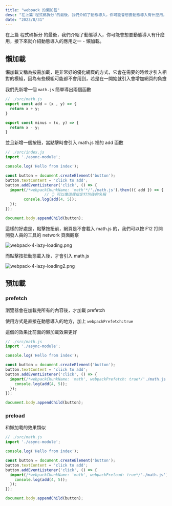 ```yaml
---
title: "webpack 的懶加載"
desc: "在上篇'程式碼拆分'的最後，我們介紹了動態導入，你可能會想要動態導入有什麼用，接下來就介紹動態導入的應用之一，懶加載。"
date: "2023/8/31"
---
```


在上篇 程式碼拆分 的最後，我們介紹了動態導入，你可能會想要動態導入有什麼用，接下來就介紹動態導入的應用之一 - 懶加載。

## 懶加載

懶加載又稱為按需加載，是非常好的優化網頁的方式，它會在需要的時候才引入相對的模組，因為有些模組可能都不會用到，若是在一開始就引入會增加網頁的負擔

我們先新增一個 `math.js` 簡單導出兩個函數

```jsx
// ./src/math.js
export const add = (x , y) => {
  return x + y;
}

export const minus = (x, y) => {
  return x - y;
}
```

並且新增一個按鈕，當點擊時會引入 math.js 裡的 add 函數

```jsx
// ./src/index.js
import './async-module';

console.log('Hello from index');

const button = document.createElement('button');
button.textContent = 'click to add';
button.addEventListener('click', () => {
  import(/*webpackChunkName: 'math'*/'./math.js').then(({ add }) => {
				 // 👆 可以像這樣指定打包後的名稱
		console.log(add(4, 5));
  });
});

document.body.appendChild(button);
```

這樣的好處是，點擊按扭前，網頁是不會載入 math.js 的，我們可以按 F12 打開開發人員的工具的 network 頁面觀察

![webpack-4-lazy-loading.png](https://s3-us-west-2.amazonaws.com/secure.notion-static.com/baaf0178-a57f-4ebd-befa-9d603aff34f9/webpack-4-lazy-loading.png)

而點擊按扭動態載入後，才會引入 math.js

![webpack-4-lazy-loading2.png](https://s3-us-west-2.amazonaws.com/secure.notion-static.com/c52be585-169f-43b3-89c5-0a417983578a/webpack-4-lazy-loading2.png)

## 預加載

### prefetch

瀏覽器會在加載完所有的內容後，才加載 prefetch

使用方式是直接在動態導入的地方，加上 `webpackPrefetch:true`

這個的效果比前面的懶加載效果更好

```jsx
// ./src/math.js
import './async-module';

console.log('Hello from index');

const button = document.createElement('button');
button.textContent = 'click to add';
button.addEventListener('click', () => {
  import(/*webpackChunkName: 'math', webpackPrefetch: true*/'./math.js').then(({ add }) => {
    console.log(add(4, 5));
  });
});

document.body.appendChild(button);
```

### preload

和懶加載的效果類似

```jsx
// ./src/math.js
import './async-module';

console.log('Hello from index');

const button = document.createElement('button');
button.textContent = 'click to add';
button.addEventListener('click', () => {
  import(/*webpackChunkName: 'math', webpackPreload: true*/'./math.js').then(({ add }) => {
    console.log(add(4, 5));
  });
});

document.body.appendChild(button);
```